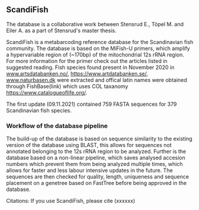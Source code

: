 ## ScandiFish
The database is a collaborative work between Stensrud E., Töpel M. and Eiler A. as a part of Stensrud's master thesis.

ScandiFish is a metabarcoding reference database for the Scandinavian fish community.
The database is based on the MiFish-U primers, which amplify a hypervariable region of (~170bp) of the mitochondrial 12s rRNA region.
For more information for the primer check out the articles listed in suggested reading.
Fish species found present in November 2020 in www.artsdatabanken.no/, https://www.artdatabanken.se/, www.naturbasen.dk were extracted and offical latin names were obtained through FishBase(link) which uses COL taxanomy https://www.catalogueoflife.org/.

The first update (09.11.2021) contained 759 FASTA sequences for 379 Scandinavian fish species.

### Workflow of the database pipeline
The build-up of the database is based on sequence similarity to the existing version of the database using BLAST, this allows for sequences not annotated belonging to the 12s rRNA region to be analyzed.
Further is the database based on a non-linear pipeline, which saves analysed accesion numbers which prevent them from being analyzed multiple times, which allows for faster and less labour intensive updates in the future.
The sequences are then checked for quality, length, uniqueness and sequence placement on a genetree based on FastTree before being approved in the database.



Citations: If you use ScandiFish, please cite (xxxxxx)
